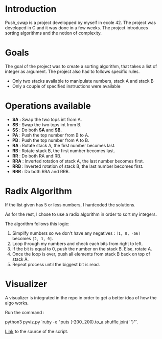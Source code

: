 <h1>Introduction
</h1>

Push_swap is a project developped by myself in ecole 42. The project was developed in C and it was done in a few weeks. The project introduces sorting algorithms and the notion of complexity.

# Goals
The goal of the project was to create a sorting algorithm, that takes a list of integer as argument. The project also had to follows specific rules.
- Only two stacks available to manipulate numbers, stack A and stack B
- Only a couple of specified instructions were available

# Operations available
- **SA** : Swap the two tops int from A.
- **SB** : Swap the two tops int from B.
- **SS** : Do both **SA** and **SB**.
- **PA** : Push the top number from B to A.
- **PB** : Push the top number from A to B.
- **RA** : Rotate stack A, the first number becomes last.
- **RB** : Rotate stack B, the first number becomes last.
- **RR** : Do both RA and RB.
- **RRA** : Inverted rotation of stack A, the last number becomes first.
- **RRB** : Inverted rotation of stack B, the last number becomes first.
- **RRR** : Do both RRA and RRB.

# Radix Algorithm

If the list given has 5 or less numbers, I hardcoded the solutions.

As for the rest, I chose to use a radix algorithm in order to sort my integers.

The algorithm follows this logic:
1. Simplify numbers so we don't have any negatives : `[1, 0, -56]` becomes `[2, 1, 0]`.
2. Loop through my numbers and check each bits from right to left.
3. If the bit is equal to 0, push the number on the stack B. Else, rotate A.
4. Once the loop is over, push all elements from stack B back on top of stack A.
5. Repeat process until the biggest bit is read.

# Visualizer
A visualizer is integrated in the repo in order to get a better idea of how the algo works.

Run the command :

python3 pyviz.py \`ruby -e "puts (-200..200).to_a.shuffle.join(' ')"\`.

[Link](https://github.com/o-reo/push_swap_visualizer) to the source of the script.

